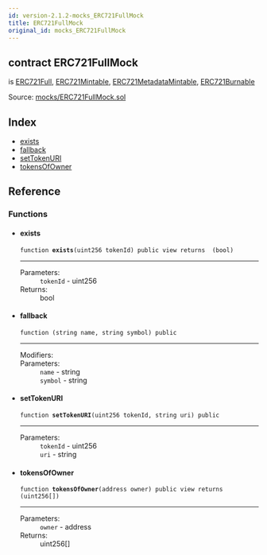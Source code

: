 ```yaml
---
id: version-2.1.2-mocks_ERC721FullMock
title: ERC721FullMock
original_id: mocks_ERC721FullMock
---
```


<div class="contract-doc"><div class="contract"><h2 class="contract-header"><span class="contract-kind">contract</span> ERC721FullMock</h2><p class="base-contracts"><span>is</span> <a href="token_ERC721_ERC721Full.html">ERC721Full</a><span>, </span><a href="token_ERC721_ERC721Mintable.html">ERC721Mintable</a><span>, </span><a href="token_ERC721_ERC721MetadataMintable.html">ERC721MetadataMintable</a><span>, </span><a href="token_ERC721_ERC721Burnable.html">ERC721Burnable</a></p><div class="source">Source: <a href="https://github.com/OpenZeppelin/zeppelin-solidity/blob/v2.1.2/contracts/mocks/ERC721FullMock.sol" target="_blank">mocks/ERC721FullMock.sol</a></div></div><div class="index"><h2>Index</h2><ul><li><a href="mocks_ERC721FullMock.html#exists">exists</a></li><li><a href="mocks_ERC721FullMock.html#">fallback</a></li><li><a href="mocks_ERC721FullMock.html#setTokenURI">setTokenURI</a></li><li><a href="mocks_ERC721FullMock.html#tokensOfOwner">tokensOfOwner</a></li></ul></div><div class="reference"><h2>Reference</h2><div class="functions"><h3>Functions</h3><ul><li><div class="item function"><span id="exists" class="anchor-marker"></span><h4 class="name">exists</h4><div class="body"><code class="signature">function <strong>exists</strong><span>(uint256 tokenId) </span><span>public </span><span>view </span><span>returns  (bool) </span></code><hr/><dl><dt><span class="label-parameters">Parameters:</span></dt><dd><div><code>tokenId</code> - uint256</div></dd><dt><span class="label-return">Returns:</span></dt><dd>bool</dd></dl></div></div></li><li><div class="item function"><span id="fallback" class="anchor-marker"></span><h4 class="name">fallback</h4><div class="body"><code class="signature">function <strong></strong><span>(string name, string symbol) </span><span>public </span></code><hr/><dl><dt><span class="label-modifiers">Modifiers:</span></dt><dd></dd><dt><span class="label-parameters">Parameters:</span></dt><dd><div><code>name</code> - string</div><div><code>symbol</code> - string</div></dd></dl></div></div></li><li><div class="item function"><span id="setTokenURI" class="anchor-marker"></span><h4 class="name">setTokenURI</h4><div class="body"><code class="signature">function <strong>setTokenURI</strong><span>(uint256 tokenId, string uri) </span><span>public </span></code><hr/><dl><dt><span class="label-parameters">Parameters:</span></dt><dd><div><code>tokenId</code> - uint256</div><div><code>uri</code> - string</div></dd></dl></div></div></li><li><div class="item function"><span id="tokensOfOwner" class="anchor-marker"></span><h4 class="name">tokensOfOwner</h4><div class="body"><code class="signature">function <strong>tokensOfOwner</strong><span>(address owner) </span><span>public </span><span>view </span><span>returns  (uint256[]) </span></code><hr/><dl><dt><span class="label-parameters">Parameters:</span></dt><dd><div><code>owner</code> - address</div></dd><dt><span class="label-return">Returns:</span></dt><dd>uint256[]</dd></dl></div></div></li></ul></div></div></div>
